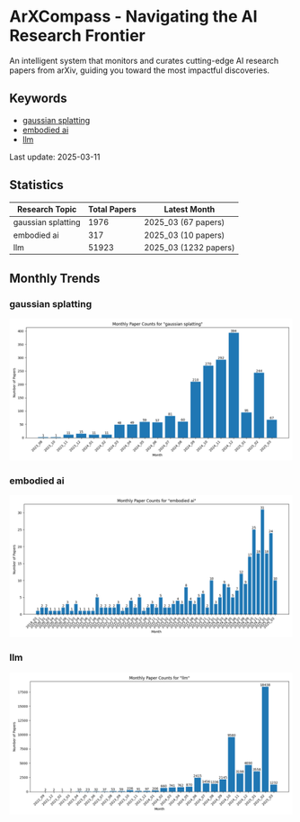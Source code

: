 # ArXCompass - Navigating the AI Research Frontier
An intelligent system that monitors and curates cutting-edge AI research papers from arXiv, guiding you toward the most impactful discoveries.

## Keywords

- [gaussian splatting](gaussian_splatting/)
- [embodied ai](embodied_ai/)
- [llm](llm/)

Last update: 2025-03-11

## Statistics

| Research Topic | Total Papers | Latest Month |
| --- | --- | --- |
| gaussian splatting | 1976 | 2025_03 (67 papers) |
| embodied ai | 317 | 2025_03 (10 papers) |
| llm | 51923 | 2025_03 (1232 papers) |

## Monthly Trends

### gaussian splatting

![Monthly Paper Counts for gaussian splatting](gaussian_splatting/monthly_stats.png)

### embodied ai

![Monthly Paper Counts for embodied ai](embodied_ai/monthly_stats.png)

### llm

![Monthly Paper Counts for llm](llm/monthly_stats.png)


